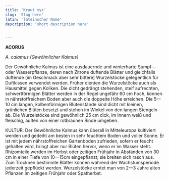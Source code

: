 ```yaml
---
title: 'Kraut xyz'
slug: 'Slug here'
latin: 'lateinscher Name'
description: 'short description here'


---
```


**ACORUS**

*A. calamus (Gewöhnlicher Kalmus)*

Der Gewöhnliche Kalmus ist eine ausdauernde und winterharte Sumpf— oder Wasserpflanze, deren nach Zitrone duftende Blätter und gleichfalls duftende (im Geschmack aber sehr bittere) Wurzelstöcke gelegentlich für Duftkissen verwendet werden. Früher dienten die Wurzelstöcke auch als Hausmittel gegen Koliken. Die dicht gedrängt stehenden, steif aufrechten, schwertförmigen Blätter werden in der Regel ungefähr 60 cm hoch, können in nährstoffreichem Boden aber auch die doppeite Höhe erreichen. Die 5—10 cm langen, kolbenförmigen Blütenstände sind dicht mit kleinen, grünlichen Blüten besetzt und stehen im Winkel von den langen Stengeln ab. Die Wurzelstöcke sind gewöhnlich 25 cm dick, im Innern weiß und fleischig, außen von einer rotbraunen Rinde umgeben.



 KULTUR. Der Gewöhnliche Kalmus kann überall in Mitteleuropa kultiviert werden und gedeiht am besten in sehr feuchtem Boden und voller Sonne. Er ist mit jedem nährstoffreichen Gartenboden zufrieden, sofern er feucht gehalten wird, bringt aber nur Blüten hervor, wenn er im Wasser steht. Rhizomteile werden im Herbst oder zeitigen Frühjahr in Abständen von 30 cm in einer Tiefe von 10—15cm eingepflanzt; sie breiten sich rasch aus. Zum Trocknen bestimmte Blätter können während der Wachstumsperiode jederzeit gepflückt werden. Wurzelstöcke erntet man von 2—3 Jahre alten Pflanzen im zeitigen Frühjahr oder Spätherbst.
 

<!--stackedit_data:
eyJoaXN0b3J5IjpbMjA5NDkzOTc3NSwtMTk3ODAyNzk0NV19
-->